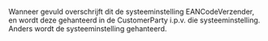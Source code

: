 Wanneer gevuld overschrijft dit de systeeminstelling EANCodeVerzender, en wordt deze gehanteerd in de CustomerParty i.p.v. die systeeminstelling. Anders wordt de systeeminstelling gehanteerd.